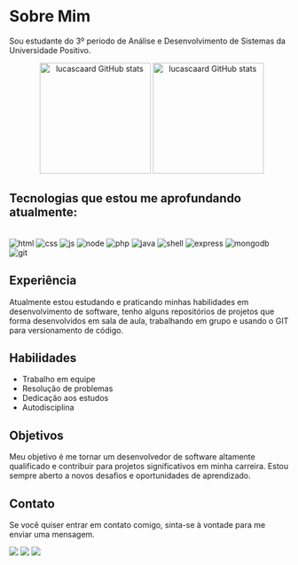 # Sobre Mim

Sou estudante do 3º periodo de Análise e Desenvolvimento de Sistemas da Universidade Positivo.

<div align="center">
    <img src="https://github-readme-stats.vercel.app/api?username=lucascaard&show_icons=true&theme=tokyonight&layout=compact&include_all_commits=true&count_private=true" alt="lucascaard GitHub           stats" height="200" style="margin-left:10px">
    <img src="https://github-readme-stats.vercel.app/api/top-langs/?username=lucascaard&layout=donut&langs_count=16&theme=tokyonight&show_icons=true" alt="lucascaard GitHub stats" height="200">
</div>

## Tecnologias que estou me aprofundando atualmente:

<div style="display: inline-block"><br>
    <img alt="html"src="https://img.shields.io/badge/HTML5-E34F26?style=for-the-badge&logo=html5&logoColor=white">
    <img alt="css"src="https://img.shields.io/badge/CSS3-1572B6?style=for-the-badge&logo=css3&logoColor=white">
    <img alt="js"src="https://img.shields.io/badge/JavaScript-323330?style=for-the-badge&logo=javascript&logoColor=F7DF1E">
    <img alt="node"src="https://img.shields.io/badge/Node.js-43853D?style=for-the-badge&logo=node.js&logoColor=white">
    <img alt="php"src="https://img.shields.io/badge/PHP-777BB4?style=for-the-badge&logo=php&logoColor=white">
    <img alt="java"src="https://img.shields.io/badge/Java-ED8B00?style=for-the-badge&logo=openjdk&logoColor=white">
    <img alt="shell"src="https://img.shields.io/badge/Shell_Script-121011?style=for-the-badge&logo=gnu-bash&logoColor=white">
    <img alt="express"src="https://img.shields.io/badge/Express.js-404D59?style=for-the-badge">
    <img alt="mongodb"src="https://img.shields.io/badge/MongoDB-4EA94B?style=for-the-badge&logo=mongodb&logoColor=white">
    <img alt="git"src="https://img.shields.io/badge/GIT-E44C30?style=for-the-badge&logo=git&logoColor=white">
</div>



## Experiência

Atualmente estou estudando e praticando minhas habilidades em desenvolvimento de software, tenho alguns repositórios de projetos que forma desenvolvidos em sala de aula, trabalhando em grupo e usando o GIT para versionamento de código.

## Habilidades

- Trabalho em equipe
- Resolução de problemas
- Dedicação aos estudos
- Autodisciplina

## Objetivos

Meu objetivo é me tornar um desenvolvedor de software altamente qualificado e contribuir para projetos significativos em minha carreira. Estou sempre aberto a novos desafios e oportunidades de aprendizado.

## Contato

Se você quiser entrar em contato comigo, sinta-se à vontade para me enviar uma mensagem.

<span>
    <!--gmail -->
    <a href="adslucascardoso@gmail.com" target="_blank"><img src="https://img.shields.io/badge/Gmail-D14836?style=for-the-badge&logo=gmail&logoColor=white" target="_blank"></a>
</span>

<span>
    <!--Linkedin -->
    <a href="https://www.linkedin.com/in/lucas-cardoso-de-carvalho-777582188/" target="_blank"><img src="https://img.shields.io/badge/LinkedIn-0077B5?style=for-the-badge&logo=linkedin&logoColor=white" target="_blank"></a>
</span>

<span>
      <!--WhatsApp -->
    <a href="https://wa.me/41999912106?text=Ol%C3%A1%20Lucas%2C%20te%20encontrei%20no%20GitHub.%20Podemos%20conversar%3F" target="_blank"><img src="https://img.shields.io/badge/WhatsApp-25D366?style=for-the-badge&logo=whatsapp&logoColor=white" target="_blank"></a>
</span>
